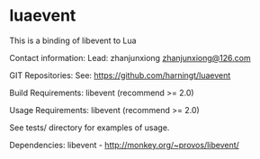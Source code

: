 luaevent
========

This is a binding of libevent to Lua 

Contact information:
Lead:	zhanjunxiong <zhanjunxiong@126.com>

GIT Repositories:
	See: https://github.com/harningt/luaevent
	
Build Requirements:
	libevent (recommend >= 2.0)

Usage Requirements:
	libevent (recommend >= 2.0)

See tests/ directory for examples of usage.


Dependencies:
	libevent - http://monkey.org/~provos/libevent/